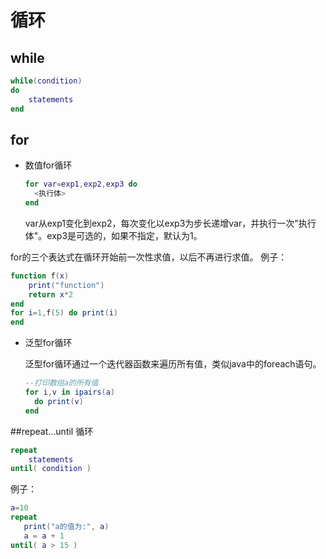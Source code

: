 # 循环

## while

```lua
while(condition) 
do 
    statements 
end

```

## for

* 数值for循环  
  ```lua
  for var=exp1,exp2,exp3 do  
    <执行体>  
  end  
  ```

  var从exp1变化到exp2，每次变化以exp3为步长递增var，并执行一次"执行体"。exp3是可选的，如果不指定，默认为1。

for的三个表达式在循环开始前一次性求值，以后不再进行求值。 
例子：

```lua
function f(x) 
    print("function") 
    return x*2 
end 
for i=1,f(5) do print(i) 
end

```

* 泛型for循环

  泛型for循环通过一个迭代器函数来遍历所有值，类似java中的foreach语句。

  ```lua
  --打印数组a的所有值  
  for i,v in ipairs(a) 
    do print(v) 
  end  
  ```
##repeat...until 循环  

```lua
repeat 
    statements 
until( condition )


```
例子：

```lua
a=10
repeat
   print("a的值为:", a)
   a = a + 1
until( a > 15 )
```


